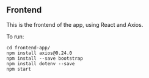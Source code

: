 ## Frontend

This is the frontend of the app, using React and Axios.

To run:

```
cd frontend-app/
npm install axios@0.24.0
npm install --save bootstrap
npm install dotenv --save
npm start
```
